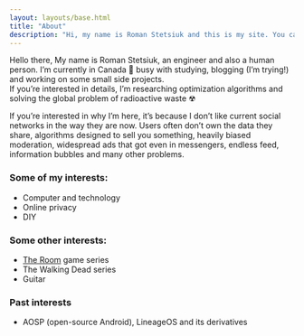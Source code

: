 ```yaml
---
layout: layouts/base.html
title: "About"
description: "Hi, my name is Roman Stetsiuk and this is my site. You can find here my mini-blog and much more."
---
```






Hello there,
My name is Roman Stetsiuk, an engineer and also a human person. I’m currently in Canada 🍁 busy with studying, blogging (I’m trying!) and working on some small side projects.  
If you’re interested in details, I’m researching optimization algorithms and solving the global problem of radioactive waste ☢

If you’re interested in why I’m here, it’s because I don’t like current social networks in the way they are now. Users often don’t own the data they share, algorithms designed to sell you something, heavily biased moderation, widespread ads that got even in messengers, endless feed, information bubbles and many other problems.

### Some of my interests:

- Computer and technology
- Online privacy
- DIY

### Some other interests:

- [The Room](https://www.fireproofgames.com/games/the-room) game series
- The Walking Dead series
- Guitar

### Past interests

- AOSP (open-source Android), LineageOS and its derivatives